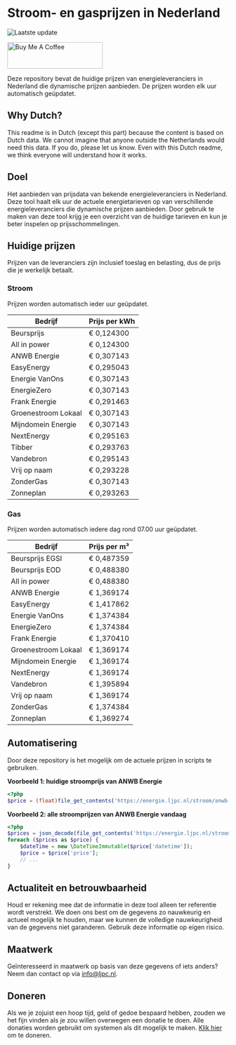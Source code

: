 # Stroom- en gasprijzen in Nederland

![Laatste update](https://img.shields.io/badge/laatste%20update-2025--01--03%2019%3A00%20CET-brightgreen)

<a href="https://www.buymeacoffee.com/Lars-" target="_blank"><img src="https://cdn.buymeacoffee.com/buttons/v2/default-orange.png" alt="Buy Me A Coffee" height="60" style="height: 60px !important;width: 217px !important;" ></a>

Deze repository bevat de huidige prijzen van energieleveranciers in Nederland die dynamische prijzen aanbieden. De prijzen worden elk uur automatisch geüpdatet.

## Why Dutch?

This readme is in Dutch (except this part) because the content is based on Dutch data. We cannot imagine that anyone outside the Netherlands would need this data. If you do, please let us know. Even with this Dutch readme, we think
everyone will understand how it works.

## Doel

Het aanbieden van prijsdata van bekende energieleveranciers in Nederland. Deze tool haalt elk uur de actuele energietarieven op van verschillende energieleveranciers die dynamische prijzen aanbieden. Door gebruik te maken van deze tool
krijg je een overzicht van de huidige tarieven en kun je beter inspelen op prijsschommelingen.

## Huidige prijzen

Prijzen van de leveranciers zijn inclusief toeslag en belasting, dus de prijs die je werkelijk betaalt.

### Stroom

Prijzen worden automatisch ieder uur geüpdatet.

 Bedrijf | Prijs per kWh 
---------|---------------
Beursprijs | € 0,124300
All in power | € 0,124300
ANWB Energie | € 0,307143
EasyEnergy | € 0,295043
Energie VanOns | € 0,307143
EnergieZero | € 0,307143
Frank Energie | € 0,291463
Groenestroom Lokaal | € 0,307143
Mijndomein Energie | € 0,307143
NextEnergy | € 0,295163
Tibber | € 0,293763
Vandebron | € 0,295143
Vrij op naam | € 0,293228
ZonderGas | € 0,307143
Zonneplan | € 0,293263


### Gas

Prijzen worden automatisch iedere dag rond 07.00 uur geüpdatet.

 Bedrijf | Prijs per m³ 
---------|--------------
Beursprijs EGSI | € 0,487359
Beursprijs EOD | € 0,488380
All in power | € 0,488380
ANWB Energie | € 1,369174
EasyEnergy | € 1,417862
Energie VanOns | € 1,374384
EnergieZero | € 1,374384
Frank Energie | € 1,370410
Groenestroom Lokaal | € 1,369174
Mijndomein Energie | € 1,369174
NextEnergy | € 1,369174
Vandebron | € 1,395894
Vrij op naam | € 1,369174
ZonderGas | € 1,374384
Zonneplan | € 1,369274


## Automatisering

Door deze repository is het mogelijk om de actuele prijzen in scripts te gebruiken.

**Voorbeeld 1: huidige stroomprijs van ANWB Energie**

```php
<?php
$price = (float)file_get_contents('https://energie.ljpc.nl/stroom/anwb-energie-nu.txt');

```

**Voorbeeld 2: alle stroomprijzen van ANWB Energie vandaag**

```php
<?php
$prices = json_decode(file_get_contents('https://energie.ljpc.nl/stroom/all-in-power-vandaag.json'),true);
foreach ($prices as $price) {
    $dateTime = new \DateTimeImmutable($price['datetime']);
    $price = $price['price'];
    // ...
}
```

## Actualiteit en betrouwbaarheid

Houd er rekening mee dat de informatie in deze tool alleen ter referentie wordt verstrekt. We doen ons best om de gegevens zo nauwkeurig en actueel mogelijk te houden, maar we kunnen de volledige nauwkeurigheid van de gegevens niet
garanderen. Gebruik deze informatie op eigen risico.

## Maatwerk

Geïnteresseerd in maatwerk op basis van deze gegevens of iets anders? Neem dan contact op
via [info@ljpc.nl](mailto:info@ljpc.nl?subject=Energie%20prijzen).

## Doneren

Als we je zojuist een hoop tijd, geld of gedoe bespaard hebben, zouden we het fijn vinden als je zou willen overwegen een
donatie te doen. Alle donaties worden gebruikt om systemen als dit mogelijk te
maken. [Klik hier](https://www.buymeacoffee.com/Lars-) om te doneren.
